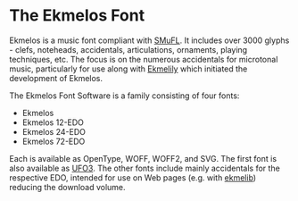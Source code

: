 The Ekmelos Font
================

Ekmelos is a music font compliant with [SMuFL](http://www.smufl.org/ "Standard Music Font Layout").
It includes over 3000 glyphs - clefs, noteheads, accidentals,
articulations, ornaments, playing techniques, etc.
The focus is on the numerous accidentals for microtonal music,
particularly for use along with [Ekmelily](https://github.com/tr-igem/ekmelily)
which initiated the development of Ekmelos.

The Ekmelos Font Software is a family consisting of four fonts:

*   Ekmelos
*   Ekmelos 12-EDO
*   Ekmelos 24-EDO
*   Ekmelos 72-EDO

Each is available as OpenType, WOFF, WOFF2, and SVG.
The first font is also available as [UFO3](https://unifiedfontobject.org/).
The other fonts include mainly accidentals for the respective EDO,
intended for use on Web pages (e.g. with [ekmelib](http://www.ekmelic-music.org/en/extra/ekmelib.htm))
reducing the download volume.
